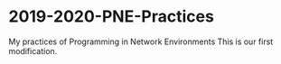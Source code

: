 # 2019-2020-PNE-Practices
My practices of Programming in Network Environments
This is our first modification.